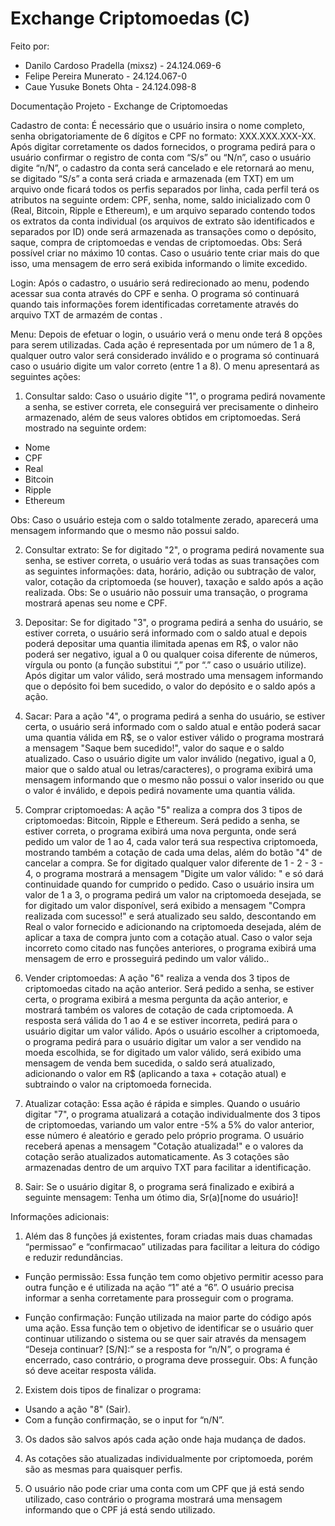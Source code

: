 # Exchange Criptomoedas (C) 

Feito por:
* Danilo Cardoso Pradella (mixsz) - 24.124.069-6 
* Felipe Pereira Munerato - 24.124.067-0 
* Caue Yusuke Bonets Ohta - 24.124.098-8


Documentação Projeto - Exchange de Criptomoedas

Cadastro de conta: É necessário que o usuário insira o nome completo, senha obrigatoriamente de 6 dígitos e CPF no formato: XXX.XXX.XXX-XX. 
Após digitar corretamente os dados fornecidos, o programa pedirá para o usuário confirmar o registro de conta com “S/s” ou “N/n”, caso o usuário digite “n/N”, o cadastro da conta será cancelado e ele retornará ao menu, se digitado “S/s” a conta será criada e armazenada (em TXT) em um arquivo onde ficará todos os perfis separados por linha, cada perfil terá os atributos na seguinte ordem: CPF, senha, nome, saldo inicializado com 0 (Real, Bitcoin, Ripple e Ethereum), e um arquivo separado contendo todos os extratos da conta individual (os arquivos de extrato são identificados e separados por ID) onde será armazenada as transações como o depósito, saque, compra de criptomoedas e vendas de criptomoedas.
Obs: Será possível criar no máximo 10 contas. Caso o usuário tente criar mais do que isso, uma mensagem de erro será exibida informando o limite excedido.

Login: Após o cadastro, o usuário será redirecionado ao menu, podendo acessar sua conta através do CPF e senha. O programa só continuará quando tais informações forem identificadas corretamente através do arquivo TXT de armazém de contas .

Menu: Depois de efetuar o login, o usuário verá o menu onde terá 8 opções para serem utilizadas. Cada ação é representada por um número de 1 a 8, qualquer outro valor será considerado inválido e o programa só continuará caso o usuário digite um valor correto (entre 1 a 8). O menu apresentará as seguintes ações:

1. Consultar saldo: Caso o usuário digite "1", o programa pedirá novamente a senha, se estiver correta, ele conseguirá ver precisamente o dinheiro armazenado, além de seus valores obtidos em criptomoedas. Será mostrado na seguinte ordem: 
* Nome
* CPF
* Real
* Bitcoin
* Ripple
* Ethereum
  
Obs: Caso o usuário esteja com o saldo totalmente zerado, aparecerá uma mensagem informando que o mesmo não possui saldo.

2. Consultar extrato: Se for digitado "2", o programa pedirá novamente sua senha, se estiver correta, o usuário verá todas as suas transações com as seguintes informações: data, horário, adição ou subtração de valor, valor, cotação da criptomoeda (se houver), taxação e saldo após a ação realizada.
Obs: Se o usuário não possuir uma transação, o programa mostrará apenas seu nome e CPF.

3. Depositar: Se for digitado "3", o programa pedirá a senha do usuário, se estiver correta, o usuário será informado com o saldo atual e depois poderá depositar uma quantia ilimitada apenas em R$, o valor não poderá ser negativo, igual a 0 ou qualquer coisa diferente de números, vírgula ou ponto (a função substitui “,” por “.” caso o usuário utilize).
Após digitar um valor válido, será mostrado uma mensagem informando que o depósito foi bem sucedido, o valor do depósito e o saldo após a ação.

4. Sacar: Para a ação "4", o programa pedirá a senha do usuário, se estiver certa, o usuário será informado com o saldo atual e então poderá sacar uma quantia válida em R$, se o valor estiver válido o programa mostrará a mensagem "Saque bem sucedido!", valor do saque e o saldo atualizado. Caso o usuário digite um valor inválido (negativo, igual a 0, maior que o saldo atual ou letras/caracteres), o programa exibirá uma mensagem informando que o mesmo não possui o valor inserido ou que o valor é inválido, e depois pedirá novamente uma quantia válida.

5. Comprar criptomoedas: A ação "5" realiza a compra dos 3 tipos de criptomoedas: Bitcoin, Ripple e Ethereum. Será pedido a senha, se estiver correta, o programa exibirá uma nova pergunta, onde será pedido um valor de 1 ao 4, cada valor terá sua respectiva criptomoeda, mostrando também a cotação de cada uma delas, além do botão "4" de cancelar a compra.
Se for digitado qualquer valor diferente de 1 - 2 - 3 - 4, o programa mostrará a mensagem "Digite um valor válido: " e só dará continuidade quando for cumprido o pedido.
Caso o usuário insira um valor de 1 a 3, o programa pedirá um valor na criptomoeda desejada, se for digitado um valor disponível, será exibido a mensagem "Compra realizada com sucesso!" e será atualizado seu saldo, descontando em Real o valor fornecido e adicionando na criptomoeda desejada, além de aplicar a taxa de compra junto com a cotação atual. Caso o valor seja incorreto como citado nas funções anteriores, o programa exibirá uma mensagem de erro e prosseguirá pedindo um valor válido..

6. Vender criptomoedas: A ação "6" realiza a venda dos 3 tipos de criptomoedas citado na ação anterior. Será pedido a senha, se estiver certa, o programa exibirá a mesma pergunta da ação anterior, e mostrará também os valores de cotação de cada criptomoeda. A resposta será válida do 1 ao 4 e se estiver incorreta, pedirá para o usuário digitar um valor válido.
Após o usuário escolher a criptomoeda, o programa pedirá para o usuário digitar um valor a ser vendido na moeda escolhida, se for digitado um valor válido, será exibido uma mensagem de venda bem sucedida, o saldo será atualizado, adicionando o valor em R$ (aplicando a taxa + cotação atual) e subtraindo o valor na criptomoeda fornecida.

7. Atualizar cotação: Essa ação é rápida e simples. Quando o usuário digitar "7", o programa atualizará a cotação individualmente dos 3 tipos de criptomoedas, variando um valor entre -5% a 5% do valor anterior, esse número é aleatório e gerado pelo próprio programa. O usuário receberá apenas a mensagem "Cotação atualizada!" e o valores da cotação serão atualizados automaticamente. 
As 3 cotações são armazenadas dentro de um arquivo TXT para facilitar a identificação.

8. Sair: Se o usuário digitar 8, o programa será finalizado e exibirá a seguinte mensagem: Tenha um ótimo dia, Sr(a)[nome do usuário]!


Informações adicionais:

1.  Além das 8 funções já existentes, foram criadas mais duas chamadas “permissao” e “confirmacao” utilizadas para facilitar a leitura do código e reduzir redundâncias.

* Função permissão: Essa função tem como objetivo permitir acesso para outra função e é utilizada na ação “1” até a “6”. O usuário precisa informar a senha corretamente para prosseguir com o programa.

* Função confirmação: Função utilizada na maior parte do código após uma ação. Essa função tem o objetivo de identificar se o usuário quer continuar utilizando o sistema ou se quer sair através da mensagem “Deseja continuar? [S/N]:”  se a resposta for “n/N”, o programa é encerrado, caso contrário, o programa deve prosseguir.
Obs: A função só deve aceitar resposta válida.

2. Existem dois tipos de finalizar o programa:
* Usando a ação "8" (Sair).
* Com a função confirmação, se o input for “n/N”.

3. Os dados são salvos após cada ação onde haja mudança de dados.

4. As cotações são atualizadas individualmente por criptomoeda, porém são as mesmas para quaisquer perfis.

5. O usuário não pode criar uma conta com um CPF que já está sendo utilizado, caso contrário o programa mostrará uma mensagem informando que o CPF já está sendo utilizado.

